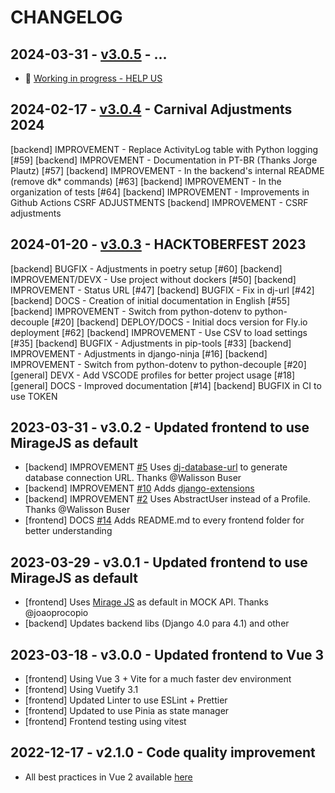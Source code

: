 # CHANGELOG

## 2024-03-31 - [v3.0.5](https://github.com/evolutio/djavue3/milestone/3) - ...

- 🚧 [Working in progress - HELP US](https://github.com/evolutio/djavue3/milestone/3)

## 2024-02-17 - [v3.0.4](https://github.com/evolutio/djavue3/milestone/2) - Carnival Adjustments 2024

[backend] IMPROVEMENT - Replace ActivityLog table with Python logging [#59]
[backend] IMPROVEMENT - Documentation in PT-BR (Thanks Jorge Plautz) [#57]
[backend] IMPROVEMENT - In the backend's internal README (remove dk* commands) [#63]
[backend] IMPROVEMENT - In the organization of tests [#64]
[backend] IMPROVEMENT - Improvements in Github Actions CSRF ADJUSTMENTS
[backend] IMPROVEMENT - CSRF adjustments


## 2024-01-20 - [v3.0.3](https://github.com/evolutio/djavue3/milestone/1) - HACKTOBERFEST 2023
[backend] BUGFIX - Adjustments in poetry setup [#60]
[backend] IMPROVEMENT/DEVX - Use project without dockers [#50]
[backend] IMPROVEMENT - Status URL [#47]
[backend] BUGFIX - Fix in dj-url [#42]
[backend] DOCS - Creation of initial documentation in English [#55]
[backend] IMPROVEMENT - Switch from python-dotenv to python-decouple [#20]
[backend] DEPLOY/DOCS - Initial docs version for Fly.io deployment [#62]
[backend] IMPROVEMENT - Use CSV to load settings [#35]
[backend] BUGFIX - Adjustments in pip-tools [#33]
[backend] IMPROVEMENT - Adjustments in django-ninja [#16]
[backend] IMPROVEMENT - Switch from python-dotenv to python-decouple [#20]
[general] DEVX - Add VSCODE profiles for better project usage [#18]
[general] DOCS - Improved documentation [#14]
[backend] BUGFIX in CI to use TOKEN

## 2023-03-31 - v3.0.2 - Updated frontend to use MirageJS as default

- [backend] IMPROVEMENT [#5](https://github.com/evolutio/djavue3/issues/5) Uses [dj-database-url](https://pypi.org/project/dj-database-url/) to generate database connection URL. Thanks @Walisson Buser
- [backend] IMPROVEMENT [#10](https://github.com/evolutio/djavue3/issues/10) Adds [django-extensions](https://django-extensions.readthedocs.io/en/latest/)
- [backend] IMPROVEMENT [#2](https://github.com/evolutio/djavue3/issues/2) Uses AbstractUser instead of a Profile. Thanks @Walisson Buser
- [frontend] DOCS [#14](https://github.com/evolutio/djavue3/issues/14) Adds README.md to every frontend folder for better understanding

## 2023-03-29 - v3.0.1 - Updated frontend to use MirageJS as default

- [frontend] Uses [Mirage JS](https://miragejs.com/) as default in MOCK API. Thanks @joaoprocopio
- [backend] Updates backend libs (Django 4.0 para 4.1) and other

## 2023-03-18 - v3.0.0 - Updated frontend to Vue 3

- [frontend] Using Vue 3 + Vite for a much faster dev environment
- [frontend] Using Vuetify 3.1
- [frontend] Updated Linter to use ESLint + Prettier
- [frontend] Updated to use Pinia as state manager
- [frontend] Frontend testing using vitest

## 2022-12-17 - v2.1.0 - Code quality improvement

- All best practices in Vue 2 available [here](https://github.com/huogerac/djavue/tree/v2.1.0)
